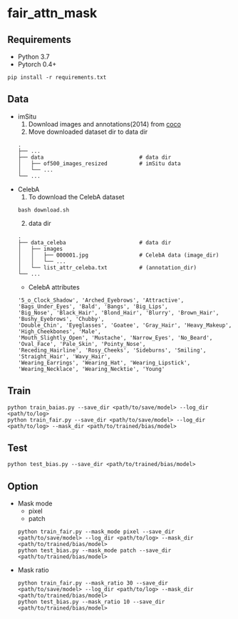 # fair_attn_mask

## Requirements
- Python 3.7
- Pytorch 0.4+
```
pip install -r requirements.txt
```

## Data
* imSitu
  1. Download images and annotations(2014) from [coco](http://cocodataset.org/#download)
  2. Move downloaded dataset dir to data dir
  ```
  .
  ├── ...
  ├── data                              # data dir
  │   ├── of500_images_resized          # imSitu data
  │   └── ...
  └── ...
  ```
* CelebA
  1. To download the CelebA dataset
  ```
  bash download.sh
  ```
  2. data dir
  ```
  .
  ├── data_celeba                       # data dir
  │   ├── images             
  │   │   ├── 000001.jpg                # CelebA data (image_dir)
  │   │   └── ...
  │   └── list_attr_celeba.txt          # (annotation_dir)
  └── ...
  ```
  * CelebA attributes
  ```
  '5_o_Clock_Shadow', 'Arched_Eyebrows', 'Attractive', 'Bags_Under_Eyes', 'Bald', 'Bangs', 'Big_Lips',
  'Big_Nose', 'Black_Hair', 'Blond_Hair', 'Blurry', 'Brown_Hair', 'Bushy_Eyebrows', 'Chubby',
  'Double_Chin', 'Eyeglasses', 'Goatee', 'Gray_Hair', 'Heavy_Makeup', 'High_Cheekbones', 'Male',
  'Mouth_Slightly_Open', 'Mustache', 'Narrow_Eyes', 'No_Beard', 'Oval_Face', 'Pale_Skin', 'Pointy_Nose',
  'Receding_Hairline', 'Rosy_Cheeks', 'Sideburns', 'Smiling', 'Straight_Hair', 'Wavy_Hair',
  'Wearing_Earrings', 'Wearing_Hat', 'Wearing_Lipstick', 'Wearing_Necklace', 'Wearing_Necktie', 'Young'
  ```

## Train
```
python train_baias.py --save_dir <path/to/save/model> --log_dir <path/to/log>
python train_fair.py --save_dir <path/to/save/model> --log_dir <path/to/log> --mask_dir <path/to/trained/bias/model>
```

## Test
```
python test_bias.py --save_dir <path/to/trained/bias/model>
```
## Option
* Mask mode
  * pixel
  * patch
  ```
  python train_fair.py --mask_mode pixel --save_dir <path/to/save/model> --log_dir <path/to/log> --mask_dir <path/to/trained/bias/model>
  python test_bias.py --mask_mode patch --save_dir <path/to/trained/bias/model>
  ```
* Mask ratio
  ```
  python train_fair.py --mask_ratio 30 --save_dir <path/to/save/model> --log_dir <path/to/log> --mask_dir <path/to/trained/bias/model>
  python test_bias.py --mask_ratio 10 --save_dir <path/to/trained/bias/model>
  ```
